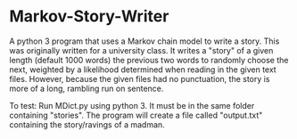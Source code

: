 # Markov-Story-Writer
A python 3 program that uses a Markov chain model to write a story.
This was originally written for a university class.
It writes a "story" of a given length (default 1000 words) the previous two words to randomly choose the next, weighted by a likelihood determined when reading in the given text files. However, because the given files had no punctuation, the story is more of a long, rambling run on sentence.

To test: Run MDict.py using python 3. It must be in the same folder containing "stories". The program will create a file called "output.txt" containing the story/ravings of a madman.

